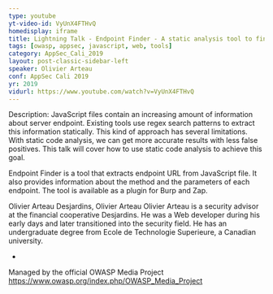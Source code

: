 ```yaml
---
type: youtube
yt-video-id: VyUnX4FTHvQ
homedisplay: iframe
title: Lightning Talk - Endpoint Finder - A static analysis tool to find web endpoints
tags: [owasp, appsec, javascript, web, tools]
category: AppSec_Cali_2019
layout: post-classic-sidebar-left
speaker: Olivier Arteau
conf: AppSec Cali 2019
yr: 2019
vidurl: https://www.youtube.com/watch?v=VyUnX4FTHvQ
---
```

Description: JavaScript files contain an increasing amount of information about server endpoint. Existing tools use regex search patterns to extract this information statically. This kind of approach has several limitations. With static code analysis, we can get more accurate results with less false positives. This talk will cover how to use static code analysis to achieve this goal.

Endpoint Finder is a tool that extracts endpoint URL from JavaScript file. It also provides information about the method and the parameters of each endpoint. The tool is available as a plugin for Burp and Zap.

Olivier Arteau
Desjardins, Olivier Arteau
Olivier Arteau is a security advisor at the financial cooperative Desjardins. He was a Web developer during his early days and later transitioned into the security field. He has an undergraduate degree from Ecole de Technologie Superieure, a Canadian university.

-

Managed by the official OWASP Media Project https://www.owasp.org/index.php/OWASP_Media_Project
